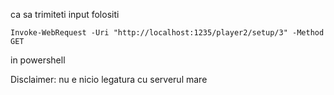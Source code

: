 ﻿ca sa trimiteti input folositi 

	Invoke-WebRequest -Uri "http://localhost:1235/player2/setup/3" -Method GET

in powershell

Disclaimer: nu e nicio legatura cu serverul mare
